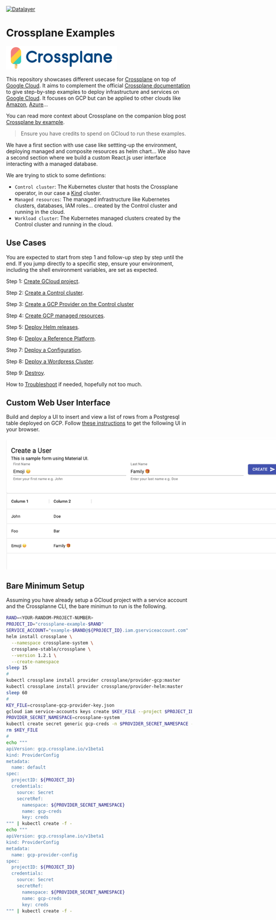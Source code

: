 [![Datalayer](https://raw.githubusercontent.com/datalayer/datalayer/main/res/logo/datalayer-25.svg?sanitize=true)](https://datalayer.io)

# Crossplane Examples

<img src="./static/images/crossplane.svg" width="300"/>

This repository showcases different usecase for [Crossplane](https://crossplane.io) on top of [Google Cloud](https://cloud.google.com). It aims to complement the official [Crossplane documentation](https://crossplane.io/docs) to give step-by-step examples to deploy infrastructure and services on [Google Cloud](https://cloud.google.com). It focuses on GCP but can be applied to other clouds like [Amazon](https://aws.amazon.com), [Azure](https://azure.microsoft.com)...

You can read more context about Crossplane on the companion blog post [Crossplane by example](https://blog.datalayer.io/2021/05/16/crossplane-by-example).

> Ensure you have credits to spend on GCloud to run these examples.

We have a first section with use case like settting-up the environment, deploying managed and composite resources as helm chart... We also have a second section where we build a custom React.js user interface interacting with a managed database.

We are trying to stick to some defintions:

- `Control cluster`: The Kubernetes cluster that hosts the Crossplane operator, in our case a [Kind](https://kind.sigs.k8s.io) cluster.
- `Managed resources`: The managed infrastructure like Kubernetes clusters, databases, IAM roles... created by the Control cluster and running in the cloud.
- `Workload cluster`: The Kubernetes managed clusters created by the Control cluster and running in the cloud.

## Use Cases

You are expected to start from step 1 and follow-up step by step until the end. If you jump directly to a specific step, ensure your environment, including the shell environment variables, are set as expected.

Step 1: [Create GCloud project](./docs/01-gcloud-project.md).

Step 2: [Create a Control cluster](./docs/02-control-cluster.md).

Step 3: [Create a GCP Provider on the Control cluster](./docs/03-gcp-provider.md)

Step 4: [Create GCP managed resources](./docs/04-managed.md).

Step 5: [Deploy Helm releases](./docs/05-helm.md).

Step 6: [Deploy a Reference Platform](./docs/07-ref-platform.md).

Step 7: [Deploy a Configuration](./docs/06-configuration.md).

Step 8: [Deploy a Wordpress Cluster](./docs/08-wordpress-cluster.md).

Step 9: [Destroy](./docs/09-destroy.md).

How to [Troubleshoot](./docs/10-troubleshoot.md) if needed, hopefully not too much.

## Custom Web User Interface

Build and deploy a UI to insert and view a list of rows from a Postgresql table deployed on GCP. Follow [these instructions](./docs/custom-ui.md) to get the following UI in your browser.

<img src="./static/images/users.png" style="max-width: 800px"/>

## Bare Minimum Setup

Assuming you have already setup a GCloud project with a service account and the Crossplanne CLI, the bare minimun to run is the following.

```bash
RAND=<YOUR-RANDOM-PROJECT-NUMBER>
PROJECT_ID="crossplane-example-$RAND"
SERVICE_ACCOUNT="example-$RAND@${PROJECT_ID}.iam.gserviceaccount.com"
helm install crossplane \
  --namespace crossplane-system \
  crossplane-stable/crossplane \
  --version 1.2.1 \
  --create-namespace
sleep 15
#
kubectl crossplane install provider crossplane/provider-gcp:master
kubectl crossplane install provider crossplane/provider-helm:master
sleep 60
#
KEY_FILE=crossplane-gcp-provider-key.json
gcloud iam service-accounts keys create $KEY_FILE --project $PROJECT_ID --iam-account $SERVICE_ACCOUNT
PROVIDER_SECRET_NAMESPACE=crossplane-system
kubectl create secret generic gcp-creds -n $PROVIDER_SECRET_NAMESPACE --from-file=creds=$KEY_FILE
rm $KEY_FILE
#
echo """
apiVersion: gcp.crossplane.io/v1beta1
kind: ProviderConfig
metadata:
  name: default
spec:
  projectID: ${PROJECT_ID}
  credentials:
    source: Secret
    secretRef:
      namespace: ${PROVIDER_SECRET_NAMESPACE}
      name: gcp-creds
      key: creds
""" | kubectl create -f -
echo """
apiVersion: gcp.crossplane.io/v1beta1
kind: ProviderConfig
metadata:
  name: gcp-provider-config
spec:
  projectID: ${PROJECT_ID}
  credentials:
    source: Secret
    secretRef:
      namespace: ${PROVIDER_SECRET_NAMESPACE}
      name: gcp-creds
      key: creds
""" | kubectl create -f -
```
